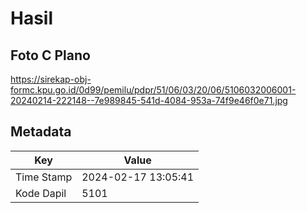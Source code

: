 # Hasil

## Foto C Plano

https://sirekap-obj-formc.kpu.go.id/0d99/pemilu/pdpr/51/06/03/20/06/5106032006001-20240214-222148--7e989845-541d-4084-953a-74f9e46f0e71.jpg


## Metadata

| Key        | Value               |
| ---------- | ------------------- |
| Time Stamp | 2024-02-17 13:05:41 |
| Kode Dapil | 5101                |



